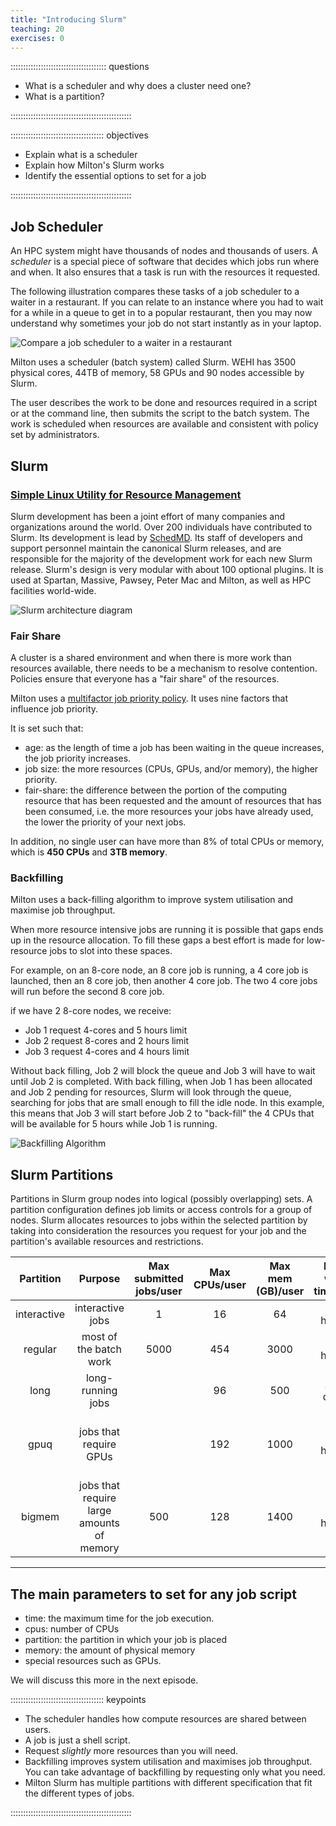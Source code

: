 ```yaml
---
title: "Introducing Slurm"
teaching: 20
exercises: 0
---
```


:::::::::::::::::::::::::::::::::::::: questions 

- What is a scheduler and why does a cluster need one?
- What is a partition?

::::::::::::::::::::::::::::::::::::::::::::::::

::::::::::::::::::::::::::::::::::::: objectives

- Explain what is a scheduler
- Explain how Milton's Slurm works
- Identify the essential options to set for a job


::::::::::::::::::::::::::::::::::::::::::::::::

## Job Scheduler

An HPC system might have thousands of nodes and thousands of users. A _scheduler_ is a special piece of software that decides which jobs run where and when. It also ensures that a task is run with the
resources it requested. 

The following illustration compares these tasks of a job scheduler to a waiter in a restaurant. If you can relate to an instance where you had to wait for a while in a queue to get in to a popular restaurant, then you may now understand why sometimes your job do not start instantly as in your laptop.

![Compare a job scheduler to a waiter in a restaurant](fig/restaurant_queue_manager.svg)

Milton uses a scheduler (batch system) called Slurm. WEHI has 3500 physical cores, 44TB of memory, 58 GPUs and 90 nodes accessible by Slurm. 

The user describes the work to be done and resources required in a script or at the command line, then submits the script to the batch system. The work is scheduled when resources are available and consistent with policy set by administrators.

## Slurm 

### [Simple Linux Utility for Resource Management](https://Slurm.schedmd.com/documentation.html)

Slurm development has been a joint effort of many companies and organizations around the world. Over 200 individuals have contributed to Slurm. Its development is lead by [SchedMD](https://www.schedmd.com/). Its staff of developers and support personnel maintain the canonical Slurm releases, and are responsible for the majority of the development work for each new Slurm release. Slurm's design is very modular with about 100 optional plugins.
It is used at Spartan, Massive, Pawsey, Peter Mac and Milton, as well as HPC facilities world-wide.

![Slurm architecture diagram](fig/SlurmImg.gif)


### Fair Share
A cluster is a shared environment and when there is more work than resources available, there needs to be a mechanism to resolve contention. Policies ensure that everyone has a "fair share" of the resources.

Milton uses a [multifactor job priority policy](https://Slurm.schedmd.com/priority_multifactor.html#mfjppintro). It uses nine factors that influence job priority.

It is set such that:

* age: as the length of time a job has been waiting in the queue increases, the job priority increases.
* job size: the more resources (CPUs, GPUs, and/or memory), the higher priority.
* fair-share: the difference between the portion of the computing resource that has been requested and the amount of resources that has been consumed, i.e. the more resources your jobs have already used, the lower the priority of your next jobs.

In addition, no single user can have more than 8% of total CPUs or memory, which is **450 CPUs** and **3TB memory**.

### Backfilling

Milton uses a back-filling algorithm to improve system utilisation and maximise job throughput.

When more resource intensive jobs are running it is possible that gaps ends up in the resource allocation. To fill these gaps a best effort is made for low-resource jobs to slot into these spaces.

For example, on an 8-core node, an 8 core job is running, a 4 core job is launched, then an 8 core job, then another 4 core job. The two 4 core jobs will run before the second 8 core job.

if we have 2 8-core nodes, we receive:

* Job 1 request 4-cores and 5 hours limit
* Job 2 request 8-cores and 2 hours limit
* Job 3 request 4-cores and 4 hours limit

Without back filling, Job 2 will block the queue and Job 3 will have to wait until Job 2 is completed.
With back filling, when Job 1 has been allocated and Job 2 pending for resources, Slurm will look through the queue, searching for jobs that are small enough to fill the idle node. In this example, this means that Job 3 will start before Job 2 to "back-fill" the 4 CPUs that will be available for 5 hours while Job 1 is running.

![Backfilling Algorithm](fig/backfill.png)

## Slurm Partitions

Partitions in Slurm group nodes into logical (possibly overlapping) sets. A partition configuration defines job limits or access controls for a group of nodes. Slurm allocates resources to jobs within the selected partition by taking into consideration the resources you request for your job and the partition's available resources and restrictions.


| Partition | Purpose | Max submitted jobs/user |	Max CPUs/user |	Max mem (GB)/user |	Max wall time/job	| Max GPUs/user  |
|:---------:|:------------:|:---------:|:------------:|:---------:|:------------:|:------:|
| interactive | interactive jobs | 1 | 16 | 64| 24 hours | 0|
| regular	| most of the batch work | 5000 | 454 | 3000 | 48 hours | 0|
|long	| long-running jobs |  | 96 | 500 | 14-days | 0|
| gpuq | jobs that require GPUs | | 192 | 1000 | 48 hours | 8 A30 GPUs and 1 A100 GPU on 2 nodes |
| bigmem | jobs that require large amounts of memory | 500 | 128 | 1400| 48 hours| 0|

---

## The main parameters to set for any job script

* time: the maximum time for the job execution.
* cpus: number of CPUs
* partition: the partition in which your job is placed
* memory: the amount of physical memory
* special resources such as GPUs.

We will discuss this more in the next episode.

::::::::::::::::::::::::::::::::::::: keypoints 

- The scheduler handles how compute resources are shared between users.
- A job is just a shell script.
- Request _slightly_ more resources than you will need.
- Backfilling improves system utilisation and maximises job throughput. You can take advantage of backfilling by requesting only what you need.
- Milton Slurm has multiple partitions with different specification that fit the different types of jobs.

::::::::::::::::::::::::::::::::::::::::::::::::
